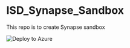 # ISD_Synapse_Sandbox
This repo is to create Synapse sandbox<br/>

![Deploy to Azure](https://aka.ms/deploytoazurebutton)
